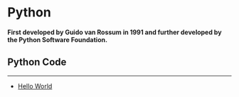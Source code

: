 # Python
<b> First developed by Guido van Rossum in 1991 and further developed by the Python Software Foundation.</b>

## Python Code
-----------------------------------------------------------------------------------------------------------------------------------------
- [Hello World](https://github.com/13-garima/Python/blob/fb124b2f166b89a73caae3ee08bad078708265e4/HelloWorld.py)

